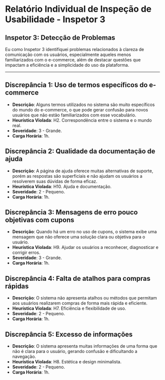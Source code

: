 # Relatório Individual de Inspeção de Usabilidade - Inspetor 3
## Inspetor 3: Detecção de Problemas
Eu como Inspetor 3 identifiquei problemas relacionados à clareza de comunicação com os usuários, especialmente aqueles menos familiarizados com o e-commerce, além de destacar questões que impactam a eficiência e a simplicidade do uso da plataforma.

---

## Discrepância 1: Uso de termos específicos do e-commerce
- **Descrição**: Alguns termos utilizados no sistema são muito específicos do mundo do e-commerce, o que pode gerar confusão para novos usuários que não estão familiarizados com esse vocabulário.
- **Heurística Violada**: H2. Correspondência entre o sistema e o mundo real.
- **Severidade**: 3 - Grande.
- **Carga Horária**: 1h.

## Discrepância 2: Qualidade da documentação de ajuda
- **Descrição**: A página de ajuda oferece muitas alternativas de suporte, porém as respostas são superficiais e não ajudam os usuários a resolverem suas dúvidas de forma eficaz.
- **Heurística Violada**: H10. Ajuda e documentação.
- **Severidade**: 2 - Pequeno.
- **Carga Horária**: 1h.

## Discrepância 3: Mensagens de erro pouco objetivas com cupons
- **Descrição**: Quando há um erro no uso de cupons, o sistema exibe uma mensagem que não oferece uma solução clara ou objetiva para o usuário.
- **Heurística Violada**: H9. Ajudar os usuários a reconhecer, diagnosticar e corrigir erros.
- **Severidade**: 3 - Grande.
- **Carga Horária**: 1h.

## Discrepância 4: Falta de atalhos para compras rápidas
- **Descrição**: O sistema não apresenta atalhos ou métodos que permitam aos usuários realizarem compras de forma mais rápida e eficiente.
- **Heurística Violada**: H7. Eficiência e flexibilidade de uso.
- **Severidade**: 2 - Pequeno.
- **Carga Horária**: 1h.

## Discrepância 5: Excesso de informações
- **Descrição**: O sistema apresenta muitas informações de uma forma que não é clara para o usuário, gerando confusão e dificultando a navegação.
- **Heurística Violada**: H8. Estética e design minimalista.
- **Severidade**: 2 - Pequeno.
- **Carga Horária**: 1h.
